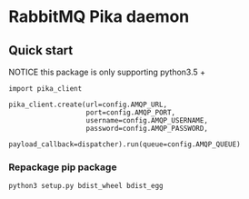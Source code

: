 # RabbitMQ Pika daemon

## Quick start

NOTICE this package is only supporting python3.5 +


```
import pika_client

pika_client.create(url=config.AMQP_URL,
                   port=config.AMQP_PORT,
                   username=config.AMQP_USERNAME,
                   password=config.AMQP_PASSWORD,
                   payload_callback=dispatcher).run(queue=config.AMQP_QUEUE)
```

### Repackage pip package
`python3 setup.py bdist_wheel bdist_egg`
